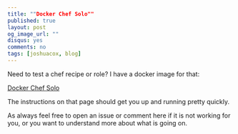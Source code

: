 ```yaml
---
title: ""Docker Chef Solo""
published: true
layout: post
og_image_url: ""
disqus: yes
comments: no
tags: [joshuacox, blog]
---
```


Need to test a chef recipe or role?  I have a docker image for that:

[Docker Chef Solo](http://joshuacox.github.io/docker-chef-solo/)

The instructions on that page should get you up and running pretty quickly.

As always feel free to open an issue or comment here if it is not working for you, or you want to understand more about what is going on.
